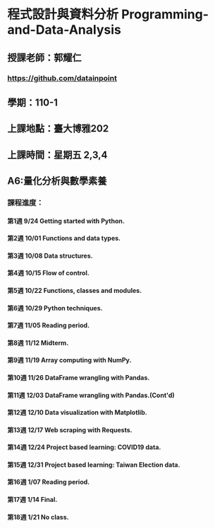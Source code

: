 # 程式設計與資料分析 Programming-and-Data-Analysis
## 授課老師：郭耀仁
### https://github.com/datainpoint
## 學期：110-1
## 上課地點：臺大博雅202
## 上課時間：星期五 2,3,4
## A6:量化分析與數學素養 
### 課程進度：
#### 第1週	9/24	Getting started with Python. 
#### 第2週	10/01	Functions and data types. 
#### 第3週	10/08	Data structures. 
#### 第4週	10/15	Flow of control. 
#### 第5週	10/22	Functions, classes and modules. 
#### 第6週	10/29	Python techniques. 
#### 第7週	11/05	Reading period. 
#### 第8週	11/12	Midterm. 
#### 第9週	11/19	Array computing with NumPy. 
#### 第10週	11/26	DataFrame wrangling with Pandas. 
#### 第11週	12/03	DataFrame wrangling with Pandas.(Cont'd) 
#### 第12週	12/10	Data visualization with Matplotlib. 
#### 第13週	12/17	Web scraping with Requests. 
#### 第14週	12/24	Project based learning: COVID19 data. 
#### 第15週	12/31	Project based learning: Taiwan Election data. 
#### 第16週	1/07	Reading period. 
#### 第17週	1/14	Final. 
#### 第18週	1/21	No class. 
